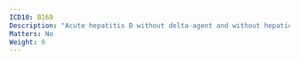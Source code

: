 ```yaml
---
ICD10: B169
Description: "Acute hepatitis B without delta-agent and without hepatic coma"
Matters: No
Weight: 0
---
```


